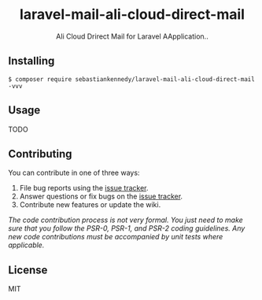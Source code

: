 <h1 align="center"> laravel-mail-ali-cloud-direct-mail </h1>

<p align="center"> Ali Cloud Drirect Mail for Laravel AApplication..</p>


## Installing

```shell
$ composer require sebastiankennedy/laravel-mail-ali-cloud-direct-mail -vvv
```

## Usage

TODO

## Contributing

You can contribute in one of three ways:

1. File bug reports using the [issue tracker](https://github.com/sebastiankennedy/laravel-mail-ali-cloud-direct-mail/issues).
2. Answer questions or fix bugs on the [issue tracker](https://github.com/sebastiankennedy/laravel-mail-ali-cloud-direct-mail/issues).
3. Contribute new features or update the wiki.

_The code contribution process is not very formal. You just need to make sure that you follow the PSR-0, PSR-1, and PSR-2 coding guidelines. Any new code contributions must be accompanied by unit tests where applicable._

## License

MIT